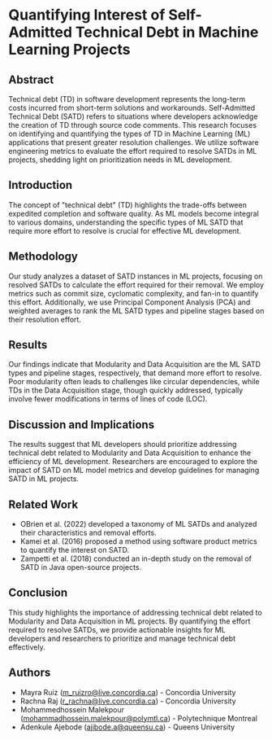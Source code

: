 # Quantifying Interest of Self-Admitted Technical Debt in Machine Learning Projects

## Abstract
Technical debt (TD) in software development represents the long-term costs incurred from short-term solutions and workarounds. Self-Admitted Technical Debt (SATD) refers to situations where developers acknowledge the creation of TD through source code comments. This research focuses on identifying and quantifying the types of TD in Machine Learning (ML) applications that present greater resolution challenges. We utilize software engineering metrics to evaluate the effort required to resolve SATDs in ML projects, shedding light on prioritization needs in ML development.

## Introduction
The concept of "technical debt" (TD) highlights the trade-offs between expedited completion and software quality. As ML models become integral to various domains, understanding the specific types of ML SATD that require more effort to resolve is crucial for effective ML development.

## Methodology
Our study analyzes a dataset of SATD instances in ML projects, focusing on resolved SATDs to calculate the effort required for their removal. We employ metrics such as commit size, cyclomatic complexity, and fan-in to quantify this effort. Additionally, we use Principal Component Analysis (PCA) and weighted averages to rank the ML SATD types and pipeline stages based on their resolution effort.

## Results
Our findings indicate that Modularity and Data Acquisition are the ML SATD types and pipeline stages, respectively, that demand more effort to resolve. Poor modularity often leads to challenges like circular dependencies, while TDs in the Data Acquisition stage, though quickly addressed, typically involve fewer modifications in terms of lines of code (LOC).

## Discussion and Implications
The results suggest that ML developers should prioritize addressing technical debt related to Modularity and Data Acquisition to enhance the efficiency of ML development. Researchers are encouraged to explore the impact of SATD on ML model metrics and develop guidelines for managing SATD in ML projects.

## Related Work
- OBrien et al. (2022) developed a taxonomy of ML SATDs and analyzed their characteristics and removal efforts.
- Kamei et al. (2016) proposed a method using software product metrics to quantify the interest on SATD.
- Zampetti et al. (2018) conducted an in-depth study on the removal of SATD in Java open-source projects.

## Conclusion
This study highlights the importance of addressing technical debt related to Modularity and Data Acquisition in ML projects. By quantifying the effort required to resolve SATDs, we provide actionable insights for ML developers and researchers to prioritize and manage technical debt effectively.

## Authors
- Mayra Ruiz (m_ruizro@live.concordia.ca) - Concordia University
- Rachna Raj (r_rachna@live.concordia.ca) - Concordia University
- Mohammedhossein Malekpour (mohammadhossein.malekpour@polymtl.ca) - Polytechnique Montreal
- Adenkule Ajebode (ajibode.a@queensu.ca) - Queens University
